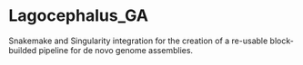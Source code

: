 # Lagocephalus_GA
Snakemake and Singularity integration for the creation of a re-usable block-builded pipeline for de novo genome assemblies.
